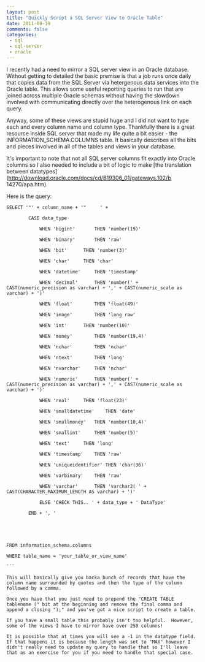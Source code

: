 ```yaml
---
layout: post
title: "Quickly Script a SQL Server View to Oracle Table"
date: 2011-08-19
comments: false
categories:
 - sql
 - sql-server
 - oracle
---
```

I recently had a need to mirror a SQL server view in an Oracle database.
Without getting to detailed the basic premise is that a job runs once daily
that copies data from the SQL Server via hetergenous data services into the
Oracle table. This allows some useful reporting queries to run that are joined
across multiple Oracle schemas without having the slowdown involved with
communicating directly over the heterogenous link on each query.  
  
Anyway, some of these views are stupid huge and I did not want to type each
and every column name and column type. Thankfully there is a great resource
inside SQL server that made my life quite a bit easier - the
INFORMATION_SCHEMA.COLUMNS table. It basically describes all the bits and
pieces involved in all of the tables and views in your database.  
  
It's important to note that not all SQL server columns fit exactly into Oracle
columns so I also needed to include a bit of logic to make [the translation
between datatypes](http://download.oracle.com/docs/cd/B19306_01/gateways.102/b
14270/apa.htm).  
  
Here is the query:  
  

    
    
    SELECT '"' + column_name + '"     ' +
      
    		CASE data_type
      
    			WHEN 'bigint'		THEN 'number(19)'
      
    			WHEN 'binary'		THEN 'raw'
      
    			WHEN 'bit'		THEN 'number(3)'
      
    			WHEN 'char'		THEN 'char'
      
    			WHEN 'datetime'		THEN 'timestamp'
      
    			WHEN 'decimal'		THEN 'number(' + CAST(numeric_precision as varchar) + ',' + CAST(numeric_scale as varchar) + ')'
      
    			WHEN 'float'		THEN 'float(49)'
      
    			WHEN 'image'		THEN 'long raw'
      
    			WHEN 'int'		THEN 'number(10)'
      
    			WHEN 'money'		THEN 'number(19,4)'
      
    			WHEN 'nchar'		THEN 'nchar'
      
    			WHEN 'ntext'		THEN 'long'
      
    			WHEN 'nvarchar'		THEN 'nchar'
      
    			WHEN 'numeric'		THEN 'number(' + CAST(numeric_precision as varchar) + ',' + CAST(numeric_scale as varchar) + ')'
      
    			WHEN 'real'		THEN 'float(23)'
      
    			WHEN 'smalldatetime'	THEN 'date'
      
    			WHEN 'smallmoney'	THEN 'number(10,4)'
      
    			WHEN 'smallint'		THEN 'number(5)'
      
    			WHEN 'text'		THEN 'long'
      
    			WHEN 'timestamp'	THEN 'raw'
      
    			WHEN 'uniqueidentifier' THEN 'char(36)'
      
    			WHEN 'varbinary'	THEN 'raw'
      
    			WHEN 'varchar'		THEN 'varchar2( ' + CAST(CHARACTER_MAXIMUM_LENGTH AS varchar) + ')'
      
    			ELSE 'CHECK THIS.. ' + data_type + ' DataType'
      
    		END + ', '
      
    	
      
    
      
    FROM information_schema.columns
      
    WHERE table_name = 'your_table_or_view_name'
      
    ```
      
    This will basically give you backa bunch of records that have the column name surrounded by quotes and then the type of the column followed by a comma.  
      
    Once you have that you just need to prepend the "CREATE TABLE tablename (" bit at the beginning and remove the final comma and append a closing ");" and you've got a nice script to create a table.  
      
    If you have a small table this probably isn't too helpful.  However, some of the views I have to mirror have over 250 columns!    
      
    It is possible that at times you will see a -1 in the datatype field.  If that happens it is because the length was set to "MAX" however I didn't really need to update my query to handle that so I'll leave that as an exercise for you if you need to handle that special case.
    
    
    


